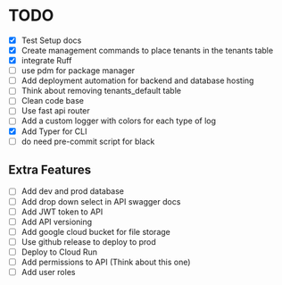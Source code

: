 # TODO

- [x] Test Setup docs
- [x] Create management commands to place tenants in the tenants table
- [x] integrate Ruff
- [ ] use pdm for package manager
- [ ] Add deployment automation for backend and database hosting
- [ ] Think about removing tenants_default table
- [ ] Clean code base
- [ ] Use fast api router
- [ ] Add a custom  logger with colors for each type of log
- [x] Add Typer for CLI
- [ ] do need pre-commit script for black

## Extra Features

- [ ] Add dev and prod database
- [ ] Add drop down select in API swagger docs
- [ ] Add JWT token to API
- [ ] Add API versioning
- [ ] Add google cloud bucket for file storage
- [ ] Use github release to deploy to prod
- [ ] Deploy to Cloud Run
- [ ] Add permissions to API (Think about this one)
- [ ] Add user roles
